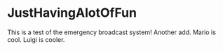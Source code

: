 # JustHavingAlotOfFun
This is a test of the emergency broadcast system! Another add.
Mario is cool. Luigi is cooler.

